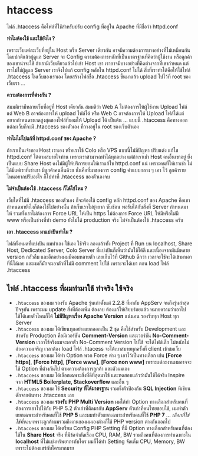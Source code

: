 # htaccess

ไฟล์ .htaccess คือไฟล์ที่ใช้สำหรับปรับ config ที่อยู่ใน Apache ที่มีชื่อว่า httpd.conf

**ทำไมต้องใช้ และใช้ยังไง ?**

เพราะเว็บแต่ละเว็บที่อยู่ใน Host หรือ Server เดียวกัน อาจมีความต้องการบางอย่างที่ไม่เหมือนกัน โดยปกติแล้วผู้ดูแล Server จะ Config ความต้องการหลักที่เป็นมาตรฐานที่คิดว่าผู้ใช้งาน หรือลูกค้าของเขาน่าจะใช้ ถ้าเรามีเว็บเดียวแล้วไปเช่า Host เขา เราอาจมีบางอย่างที่คิดต่างจากที่เขากำหนด แต่เราไม่ใช่ผู้ดูแล Server เราจึงไปแก้ config หลักใน httpd.conf ไม่ได้ สิ่งที่เราทำได้คือให้ใช้ไฟล์ .htaccess ในเว็บของเราเอง โดยสร้างไฟล์ชื่อ .htaccess ขึ้นมาแล้ว upload ไปไว้ที่ root ของเว็บเรา ...

**ความต้องการที่ต่างกัน ?**

สมมติเรามีหลายเว็บที่อยู่ที่ Host เดียวกัน สมมติว่า Web A ไม่ต้องการให้ผู้ใช้งาน Upload ไฟล์ แต่ Web B อาจต้องการให้ upload ไฟล์ได้ หรือ Web C อาจต้องการให้ Upload ไฟล์ได้แต่อยากกำหนดขนาดสูงสุดของไฟล์ที่ยอมให้ Upload ได้ เป็นต้น ... แบบนี้ .htaccess คือทางออก แต่ละเว็บก็จะมี .htaccess ของตัวเอง ที่วางอยู่ใน root ของเว็บตัวเอง

**ทำไมไม่ไปแก้ที่ httpd.conf ของ Apache ?**

ถ้าเราเป็นเจ้าของ Host เราเอง หรือเราใช้ Colo หรือ VPS แบบนี้ไม่มีปัญหา ปรับแต่ง แก้ไข httpd.conf ได้ตามสบายใจท่าน เพราะเราสามารถทำได้ทุกอย่าง แต่ถ้าเราเช่า Host คนอื่นเขาอยู่ ยิ่งเป็นแบบ Share Host คงไม่มีผู้ให้บริการยอมให้เราแก้ไข httpd.conf แน่ เพราะคนที่ให้เราเช่า ไม่ได้มีแต่เราที่เช่าเขา มีลูกค้าคนอื่นด้วย นั่นคือที่มาของการ config ค่าแบบกลาง ๆ เอา ไว้ ลูกค้ารายไหนอยากปรับอะไร ก็ไปทำที่ .htaccess ของตัวเองจบ

**ไม่จำเป็นต้องใช้ .htaccess ก็ได้ใช่ไหม ?**

เว็บใดที่ไม่มี .htaccess ของตัวเอง ก็จะต้องใช้ config หลัก httpd.conf ของ Apache คือเขากำหนดมายังไงก็ต้องใช้ไปอย่างนั้น ถ้าเว็บเราไม่ยุ่งยาก ซับซ้อน พอรับได้กับสิ่งที่ Server กำหนดมาให้ รวมทั้งเราไม่ต้องการ Force URL ให้เป็น https ไม่ต้องการ Force URL ให้มีหรือไม่มี www หรือเป็นช่วงที่ทำ demo ยังไม่ได้ production จริง ไม่จำเป็นต้องใช้ .htaccess ครับ

**เอา .htaccess มาแบ่งปันทำไม ?**

ไฟล์ทั้งหมดที่แบ่งปัน ผมทำเอง ใช้เอง ใช้จริง ลองแล้วทั้ง Project ที่ Run บน localhost, Share Host, Dedicated Server, Colo Server ที่แบ่งปันก็เห็นว่ามันใช้ได้ดี และเนื่องจากมันมีหลาย version กลัวลืม และอีกอย่างผมมีคอมหลายตัว เลยเก็บไว้ที่ Github ดีกว่า เวลาจะใช้จะได้เข้ามาเอาที่นี่ได้เลย และผมก็มักจะเอาตัวที่ไม่มี comment ไปใช้ เพราะจะได้เบา ตอน load ไฟล์ .htaccess

## ไฟล์ .htaccess ที่ผมทำมาใช้ ทำจริง ใช้จริง

- `.htaccess` ของผม รองรับ Apache รุ่นเก่าตั้งแต่ 2.2.8 ที่มากับ AppServ จนถึงรุ่นล่าสุดปัจจุบัน เพราะผม update สิ่งที่ต้องเพิ่ม ต้องลบ ต้องแก้ให้เรียบร้อยแล้ว หมายความว่าเอาไปใช้ได้เลยตัวไหนก็ได้ **ไม่มีปัญหาเรื่อง Apache Version** แน่นอน รองรับทุก Host ทุก Server
- `.htaccess` ของผม ได้เขียนทุกอย่างแยกออกเป็น 2 ชุด คือใช้สำหรับ Development และสำหรับ Production คือมีเวอร์ชัน **Comment-Version** และเวอร์ชัน **No-Comment-Version** เวลาใช้จริงผมจะเอาตัว No-Comment Version ไปใช้ จะได้ไฟล์เล็ก ไม่หนักไม่ถ่วงความเจริญ เวลาต้อง load ไฟล์ .htacess จะได้เบาสบายทุกครั้งที่ client เข้าชมเว็บ
- `.htaccess` ของผม ได้ทำ Option พวก Force ต่าง ๆ เอาไว้เป็นทางเลือก เช่น **[Force https]**, **[Force http]**, **[Force www]**, **[Force non www]**  เพราะแต่ละงานผมอาจจะใช้ Option ที่ต่างกันไป ตามความต้องการลูกค้า และตัวผมเอง
- `.htaccess` ของผม ได้เลือกเฉพาะสิ่งที่ดีที่สุดมาใช้ และทดสอบแล้วว่ามันใช้ได้จริง Inspire จาก **HTML5 Boilerplate, Stackoverflow** และอื่น ๆ
- `.htaccess` ของผม ใช้ **Security ที่ได้มาตรฐาน** รวมทั้งตัวป้องกัน **SQL Injection** ทีเขียนดักจากต้นทาง .htaccess เลย
- `.htaccess` ของผม **รองรับ PHP Multi Version** ผมได้ทำ Option ทางเลือกสำหรับคนที่ต้องการเอาไปใช้กับ PHP 5.2 ตัวเก่าที่ติดมากับ **AppServ** ตัวเก่าที่คนไทยชอบใช้, ผมทำตัวแยกเฉพาะสำหรับคนที่ใช้ **PHP 5** และผมทำตัวแยกเฉพาะสำหรับคนที่ใช้ **PHP 7** ... *เลือกที่ใช่ ใช้ที่ชอบ* เพราะลูกค้าผมรวมถึงงานของผมเองต่างก็ใช้ PHP version ต่างกันออกไป
- `.htaccess` ของผม ได้เตรียม Config PHP Setting ที่มี Option ทางเลือกสำหรับคนที่ต้องใช้ใน **Share Host** จริง ที่มีข้อจำกัดเรื่อง CPU, RAM, BW  รวมถึงคนที่ต้องการทำเฉพาะใน **localhost** ที่ไม่แบ่งทรัพยากรกับใคร ผมก็ได้ทำ Setting จัดเต็ม CPU, Memory, BW เพราะไม่ต้องแชร์กับใครมากมาย


